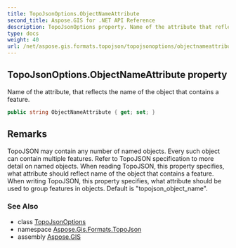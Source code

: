 ```yaml
---
title: TopoJsonOptions.ObjectNameAttribute
second_title: Aspose.GIS for .NET API Reference
description: TopoJsonOptions property. Name of the attribute that reflects the name of the object that contains a feature
type: docs
weight: 40
url: /net/aspose.gis.formats.topojson/topojsonoptions/objectnameattribute/
---
```

## TopoJsonOptions.ObjectNameAttribute property

Name of the attribute, that reflects the name of the object that contains a feature.

```csharp
public string ObjectNameAttribute { get; set; }
```

## Remarks

TopoJSON may contain any number of named objects. Every such object can contain multiple features. Refer to TopoJSON specification to more detail on named objects. When reading TopoJSON, this property specifies, what attribute should reflect name of the object that contains a feature. When writing TopoJSON, this property specifies, what attribute should be used to group features in objects. Default is "topojson_object_name".

### See Also

* class [TopoJsonOptions](../)
* namespace [Aspose.Gis.Formats.TopoJson](../../topojsonoptions/)
* assembly [Aspose.GIS](../../../)



